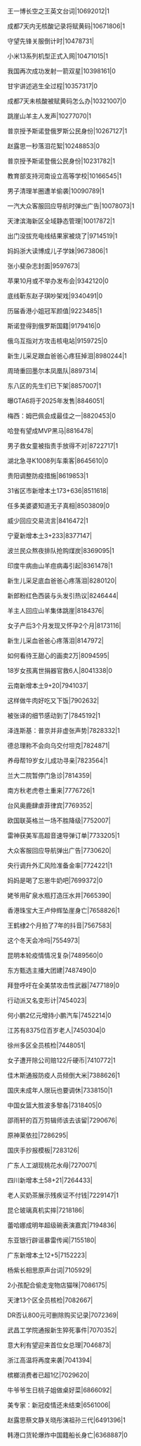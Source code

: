 王一博长空之王英文台词|10692012|1

成都7天内无核酸记录将赋黄码|10671806|1

守望先锋关服倒计时|10478731|

小米13系列机型正式入网|10471015|1

我国再次成功发射一箭双星|10398161|0

甘宇讲述逃生全过程|10357317|0

成都7天未核酸被赋黄码怎么办|10321007|0

跳崖山羊主人发声|10277070|1

普京授予斯诺登俄罗斯公民身份|10267127|1

赵露思一秒落泪花絮|10248853|0

普京授予斯诺登俄公民身份|10231782|1

教育部支持河南设立高等学校|10166545|1

男子清理羊圈遭羊偷袭|10090789|1

一汽大众客服回应导航时弹出广告|10078073|1

天津滨海新区全域静态管理|10017872|1

出门没拔充电线结果家被烧了|9714519|1

妈妈浙大读博成儿子学妹|9673806|1

张小斐杂志封面|9597673|

苹果10月或不举办发布会|9342120|0

底线靳东赵子琪吵架戏|9340491|0

历届香港小姐冠军颜值|9223485|1

斯诺登得到俄罗斯国籍|9179416|0

俄乌互指对方攻击核电站|9159725|0

新生儿采足跟血爸爸心疼狂掉泪|8980244|1

周琦重回墨尔本凤凰队|8897314|

东八区的先生们已下架|8857007|1

曝GTA6将于2025年发售|8846051|

梅西：姆巴佩会成最佳之一|8820453|0

哈登有望成MVP黑马|8816478|

男子救女童被指责手放得不对|8722717|1

湖北急寻K1008列车乘客|8645610|0

贵阳调整防疫措施|8619853|1

31省区市新增本土173+636|8511618|

任多美婆婆知道无子真相|8503809|0

威少回应交易流言|8416472|1

宁夏新增本土3+233|8377147|

波兰民众熬夜排队抢购煤炭|8369095|1

印度牛病由山羊痘病毒引起|8361478|1

新生儿采足底血爸爸心疼落泪|8280120|

新郎粉红色西装与头发引热议|8246444|

羊主人回应山羊集体跳崖|8184376|

女子产后3个月发现又怀孕2个月|8173116|

新生儿采血爸爸心疼落泪|8147972|

如何看待王甜心的画卖2万|8094595|

18岁女孩离世捐器官救6人|8041338|0

云南新增本土9+20|7941037|

这样做牛肉好吃又下饭|7902632|

被张译的细节感动到了|7845192|1

泽连斯基：普京并非虚张声势|7828332|1

德总理称不会向乌交付坦克|7824871|

养母帮19岁女儿成功寻亲|7823564|1

兰大二院暂停门急诊|7814359|

南方秋老虎卷土重来|7776726|1

台风奥鹿肆虐菲律宾|7769352|

欧国联英格兰一场不胜降级|7752007|

雷神获美军高超音速导弹订单|7733205|1

大众客服回应导航弹出广告|7730620|

央行调升外汇风险准备金率|7724221|1

妈妈是喝了忘崽牛奶吧|7699372|0

姥爷用矿泉水瓶打造压水井|7665390|

香港珠宝大王卢仲辉坠崖身亡|7658826|1

王鹤棣2个月拍了7年的抖音|7567583|

这个冬天会冷吗|7554973|

昆明本轮疫情情况复杂|7489560|0

东方甄选主播大团建|7487490|0

拜登呼吁在全美禁攻击性武器|7477189|0

行动派又名变形计|7454023|

何小鹏2亿元增持小鹏汽车|7452214|0

江苏有8375位百岁老人|7450304|0

徐州多区全员核检|7448051|

女子遭开除公司赔122斤硬币|7410772|1

佳木斯通报防疫人员倾倒大米|7388626|1

国庆未成年人限玩也要调休|7338150|1

中国女篮大胜波多黎各|7318405|0

邵雨轩的百万剪辑师该去该留|7290676|

原神莱依拉|7286295|

国庆手抄报模板|7283126|

广东人工湖现桃花水母|7270071|

四川新增本土58+21|7264433|

老人买奶茶展示残疾证不付钱|7229147|1

昆仑玻璃真机实摔|7218186|

蕾哈娜成明年超级碗表演嘉宾|7194836|

东亚银行辟谣暴雷传闻|7155180|

广东新增本土12+5|7152223|

杨紫长相思原声台词|7105929|

2小孩配合偷走宠物店猫咪|7086175|

天津13个区全员核检|7082667|

DR否认800元可删除购买记录|7072369|

武昌工学院通报新生猝死事件|7070352|

意大利有望迎来首位女总理|7046873|

浙江高温将再度来袭|7041394|

槟榔消费者已超1亿|7029620|

牛爷爷生日桃子姐做桌好菜|6866092|

美专家：新冠疫情还未结束|6561006|

赵露思蔡文静关晓彤演祖孙三代|6491396|1

韩港口货轮爆炸中国籍船长身亡|6368887|0

